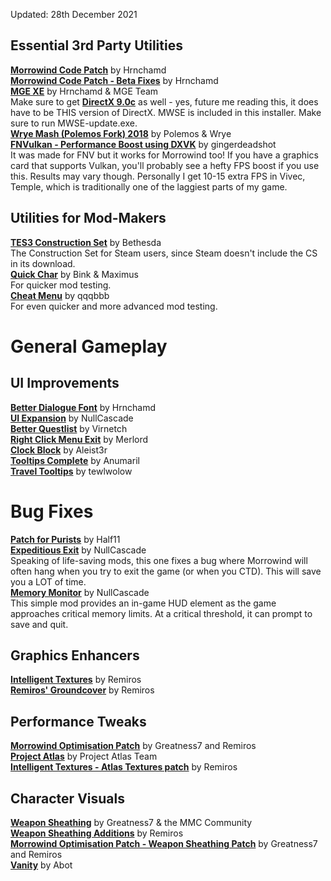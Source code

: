Updated: 28th December 2021

## Essential 3rd Party Utilities
[**Morrowind Code Patch**](https://www.nexusmods.com/morrowind/mods/19510) by Hrnchamd  
[**Morrowind Code Patch - Beta Fixes**](https://www.nexusmods.com/morrowind/mods/26348) by Hrnchamd  
[**MGE XE**](https://www.nexusmods.com/morrowind/mods/41102) by Hrnchamd & MGE Team   
Make sure to get [**DirectX 9.0c**](https://www.microsoft.com/en-us/download/details.aspx?id=35) as well - yes, future me reading this, it does have to be THIS version of DirectX. MWSE is included in this installer. Make sure to run MWSE-update.exe.    
[**Wrye Mash (Polemos Fork) 2018**](https://www.nexusmods.com/morrowind/mods/45439) by Polemos & Wrye  
[**FNVulkan - Performance Boost using DXVK**](https://www.nexusmods.com/newvegas/mods/73800) by gingerdeadshot  
It was made for FNV but it works for Morrowind too! If you have a graphics card that supports Vulkan, you'll probably see a hefty FPS boost if you use this. Results may vary though. Personally I get 10-15 extra FPS in Vivec, Temple, which is traditionally one of the laggiest parts of my game.  

## Utilities for Mod-Makers
[**TES3 Construction Set**](https://www.nexusmods.com/morrowind/mods/42196) by Bethesda  
The Construction Set for Steam users, since Steam doesn't include the CS in its download.  
[**Quick Char**](http://mw.modhistory.com/download-44-7364) by Bink & Maximus  
For quicker mod testing.  
[**Cheat Menu**](https://www.nexusmods.com/morrowind/mods/47143) by qqqbbb  
For even quicker and more advanced mod testing.

# General Gameplay
## UI Improvements
[**Better Dialogue Font**](https://www.nexusmods.com/morrowind/mods/36873) by Hrnchamd  
[**UI Expansion**](https://www.nexusmods.com/morrowind/mods/46071) by NullCascade    
[**Better Questlist**](https://www.nexusmods.com/morrowind/mods/48272) by Virnetch  
[**Right Click Menu Exit**](https://www.nexusmods.com/morrowind/mods/48458) by Merlord  
[**Clock Block**](https://www.nexusmods.com/morrowind/mods/46292) by Aleist3r  
[**Tooltips Complete**](https://www.nexusmods.com/morrowind/mods/46842) by Anumaril  
[**Travel Tooltips**](https://www.nexusmods.com/morrowind/mods/48306) by tewlwolow  

# Bug Fixes
[**Patch for Purists**](https://www.nexusmods.com/morrowind/mods/45096?) by Half11  
[**Expeditious Exit**](https://www.nexusmods.com/morrowind/mods/45634) by NullCascade  
Speaking of life-saving mods, this one fixes a bug where Morrowind will often hang when you try to exit the game (or when you CTD). This will save you a LOT of time.  
[**Memory Monitor**](https://www.nexusmods.com/morrowind/mods/45696) by NullCascade  
This simple mod provides an in-game HUD element as the game approaches critical memory limits. At a critical threshold, it can prompt to save and quit.  

## Graphics Enhancers
[**Intelligent Textures**](https://www.nexusmods.com/morrowind/mods/47469) by Remiros  
[**Remiros' Groundcover**](https://www.nexusmods.com/morrowind/mods/46733) by Remiros

## Performance Tweaks
[**Morrowind Optimisation Patch**](https://www.nexusmods.com/morrowind/mods/45384) by Greatness7 and Remiros  
[**Project Atlas**](https://www.nexusmods.com/morrowind/mods/45399) by Project Atlas Team  
[**Intelligent Textures - Atlas Textures patch**](https://www.nexusmods.com/morrowind/mods/47469) by Remiros

## Character Visuals
[**Weapon Sheathing**](https://www.nexusmods.com/morrowind/mods/46069) by Greatness7 & the MMC Community  
[**Weapon Sheathing Additions**](https://www.nexusmods.com/morrowind/mods/49616) by Remiros  
[**Morrowind Optimisation Patch - Weapon Sheathing Patch**](https://www.nexusmods.com/morrowind/mods/45384) by Greatness7 and Remiros  
[**Vanity**](https://www.nexusmods.com/morrowind/mods/48529) by Abot  
